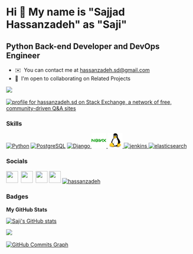 Hi 👋 My name is "Sajjad Hassanzadeh" as "Saji"
=============================================

Python Back-end Developer and DevOps Engineer
-------------------------

* ✉️  You can contact me at [hassanzadeh.sd@gmail.com](mailto:hassanzadeh.sd)
* 🤝  I'm open to collaborating on Related Projects

<a href="https://www.twitter.com/hassanzadeh_sd" target="_blank" rel="noreferrer"><img
src="https://img.shields.io/twitter/follow/hassanzadeh_sd?logo=twitter&style=for-the-badge&color=0891b2&labelColor=1c1917"
/></a>

<a href="https://stackexchange.com/users/13200517"><img src="https://stackexchange.com/users/flair/13200517.png" width="208" height="58" alt="profile for hassanzadeh.sd on Stack Exchange, a network of free, community-driven Q&amp;A sites" title="profile for hassanzadeh.sd on Stack Exchange, a network of free, community-driven Q&amp;A sites"></a>

### Skills

<p align="left">
<a href="https://www.python.org/" target="_blank" rel="noreferrer"><img src="https://raw.githubusercontent.com/danielcranney/readme-generator/main/public/icons/skills/python-colored.svg" width="36" height="36" alt="Python" /></a>
<a href="https://www.postgresql.org/" target="_blank" rel="noreferrer"><img src="https://raw.githubusercontent.com/danielcranney/readme-generator/main/public/icons/skills/postgresql-colored.svg" width="36" height="36" alt="PostgreSQL" /></a>
<a href="https://www.djangoproject.com/" target="_blank" rel="noreferrer"><img src="https://raw.githubusercontent.com/danielcranney/readme-generator/main/public/icons/skills/django-colored.svg" width="36" height="36" alt="Django" /></a><a href="https://www.nginx.com" target="_blank" rel="noreferrer"> <img src="https://raw.githubusercontent.com/devicons/devicon/master/icons/nginx/nginx-original.svg" alt="nginx" width="40" height="40"/> </a><a href="https://www.linux.org/" target="_blank" rel="noreferrer"> <img src="https://raw.githubusercontent.com/devicons/devicon/master/icons/linux/linux-original.svg" alt="linux" width="40" height="40"/> </a><a href="https://www.jenkins.io" target="_blank" rel="noreferrer"> <img src="https://www.vectorlogo.zone/logos/jenkins/jenkins-icon.svg" alt="jenkins" width="40" height="40"/> </a></a> <a href="https://www.elastic.co" target="_blank" rel="noreferrer"> <img src="https://www.vectorlogo.zone/logos/elastic/elastic-icon.svg" alt="elasticsearch" width="40" height="40"/> </a>

</p>


### Socials

<p align="left"> <a href="https://www.github.com/hassanzadeh-sd" target="_blank" rel="noreferrer"><img src="https://raw.githubusercontent.com/danielcranney/readme-generator/main/public/icons/socials/github.svg" width="32" height="32" /></a>&nbsp; <a href="https://www.linkedin.com/in/hassanzadeh-sd" target="_blank" rel="noreferrer"><img src="https://raw.githubusercontent.com/danielcranney/readme-generator/main/public/icons/socials/linkedin.svg" width="32" height="32" /></a>&nbsp; <a href="https://stackoverflow.com/users/9533909/hassanzadeh-sd" target="_blank" rel="noreferrer"><img src="https://raw.githubusercontent.com/danielcranney/readme-generator/main/public/icons/socials/stackoverflow.svg" width="32" height="32" /></a>&nbsp;<a href="https://www.twitter.com/hassanzadeh_sd" target="_blank" rel="noreferrer"><img src="https://raw.githubusercontent.com/danielcranney/readme-generator/main/public/icons/socials/twitter.svg" width="32" height="32" /></a>&nbsp;<a href="https://medium.com/hassanzadeh.sd" target="blank"><img align="center" src="https://raw.githubusercontent.com/rahuldkjain/github-profile-readme-generator/master/src/images/icons/Social/medium.svg" alt="hassanzadeh" height="30" width="40" /></a>
</p>

### Badges

<b>My GitHub Stats</b>

<a href="http://www.github.com/hassanzadeh-sd"><img src="https://github-readme-stats.vercel.app/api?username=hassanzadeh-sd&show_icons=true&hide=stars,&count_private=true&title_color=0891b2&text_color=ffffff&icon_color=0891b2&bg_color=1c1917&hide_border=true&show_icons=true" alt="Saji's GitHub stats" /></a>

<a href="http://www.github.com/hassanzadeh-sd"><img src="https://github-readme-streak-stats.herokuapp.com/?user=hassanzadeh-sd&stroke=ffffff&background=1c1917&ring=0891b2&fire=0891b2&currStreakNum=ffffff&currStreakLabel=0891b2&sideNums=ffffff&sideLabels=ffffff&dates=ffffff&hide_border=true" /></a>

<a href="http://www.github.com/hassanzadeh-sd"><img src="https://activity-graph.herokuapp.com/graph?username=hassanzadeh-sd&bg_color=1c1917&color=ffffff&line=0891b2&point=ffffff&area_color=1c1917&area=true&hide_border=true&custom_title=GitHub%20Commits%20Graph" alt="GitHub Commits Graph" /></a>
